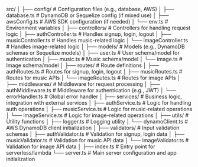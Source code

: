 src/
│
├── config/ # Configuration files (e.g., database, AWS)
│ ├── database.ts # DynamoDB or Sequelize config (if mixed use)
│ ├── awsConfig.ts # AWS SDK configuration (if needed)
│ └── env.ts # Environment variables
│
├── controllers/ # Controllers for handling request logic
│ ├── authController.ts # Handles signup, login, logout
│ ├── musicController.ts # Handles music-related logic
│ └── imageController.ts # Handles image-related logic
│
├── models/ # Models (e.g., DynamoDB schemas or Sequelize models)
│ ├── user.ts # User schema/model for authentication
│ ├── music.ts # Music schema/model
│ └── image.ts # Image schema/model
│
├── routes/ # Route definitions
│ ├── authRoutes.ts # Routes for signup, login, logout
│ ├── musicRoutes.ts # Routes for music APIs
│ └── imageRoutes.ts # Routes for image APIs
│
├── middlewares/ # Middleware for request processing
│ ├── authMiddleware.ts # Middleware for authentication (e.g., JWT)
│ └── errorHandler.ts # Global error handler
│
├── services/ # Business logic, integration with external services
│ ├── authService.ts # Logic for handling auth operations
│ ├── musicService.ts # Logic for music-related operations
│ └── imageService.ts # Logic for image-related operations
│
├── utils/ # Utility functions
│ ├── logger.ts # Logging utility
│ └── dynamoClient.ts # AWS DynamoDB client initialization
│
├── validators/ # Input validation schemas
│ ├── authValidator.ts # Validation for signup, login data
│ ├── musicValidator.ts # Validation for music API data
│ └── imageValidator.ts # Validation for image API data
│
├── index.ts # Entry point for serverless/lambda
└── server.ts # Main server configuration and app initialization
